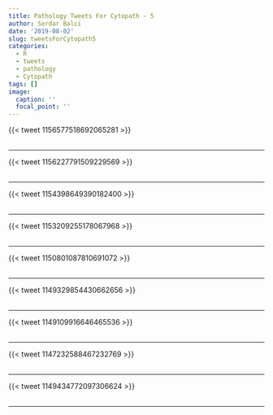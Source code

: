 ```yaml
---
title: Pathology Tweets For Cytopath - 5
author: Serdar Balci
date: '2019-08-02'
slug: tweetsForCytopath5
categories:
  - R
  - tweets
  - pathology
  - Cytopath
tags: []
image:
  caption: ''
  focal_point: ''
---
```



{{< tweet 1156577518692065281 >}}
<br>
<br>
<hr>
{{< tweet 1156227791509229569 >}}
<br>
<br>
<hr>
{{< tweet 1154398649390182400 >}}
<br>
<br>
<hr>
{{< tweet 1153209255178067968 >}}
<br>
<br>
<hr>
{{< tweet 1150801087810691072 >}}
<br>
<br>
<hr>
{{< tweet 1149329854430662656 >}}
<br>
<br>
<hr>
{{< tweet 1149109916646465536 >}}
<br>
<br>
<hr>
{{< tweet 1147232588467232769 >}}
<br>
<br>
<hr>
{{< tweet 1149434772097306624 >}}
<br>
<br>
<hr>
